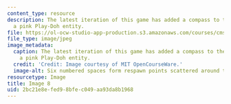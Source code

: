 ```yaml
---
content_type: resource
description: The latest iteration of this game has added a compass to the board and
  a pink Play-Doh entity.
file: https://ol-ocw-studio-app-production.s3.amazonaws.com/courses/cms-608-game-design-spring-2008/2bc21e8efed98bfec049aa93da8b1968_08.jpg
file_type: image/jpeg
image_metadata:
  caption: The latest iteration of this game has added a compass to the board and
    a pink Play-Doh entity.
  credit: 'Credit: Image courtesy of MIT OpenCourseWare.'
  image-alt: Six numbered spaces form respawn points scattered around the board.
resourcetype: Image
title: Image 8
uid: 2bc21e8e-fed9-8bfe-c049-aa93da8b1968
---
```

